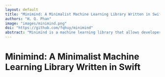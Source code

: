```yaml
---
layout: default
title: "Minimind: A Minimalist Machine Learning Library Written in Swift"
authors: "H. Q. Phan"
image: "images/minimind.png"
doi: "https://github.com/fqhuy/minimind" 
abstract: "Minimind is a machine learning library that allows developers to swiftly sketch an AI-powered app and immediately deliver it to their customers without getting stuck in the prototyping-engineering loop. Just write your AI app using the familiar Numpy interface and instantly get feedbacks from mobile users!"
---
```


# Minimind: A Minimalist Machine Learning Library Written in Swift